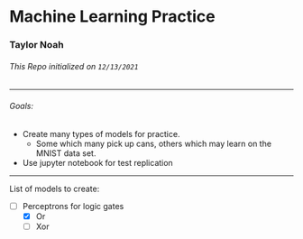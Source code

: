 # Machine Learning Practice
### Taylor Noah

###### This Repo initialized on `12/13/2021`
---

###### Goals:
- Create many types of models for practice.
  - Some which many pick up cans, others which may learn on the MNIST data set.
- Use jupyter notebook for test replication

---

List of models to create:  
- [ ] Perceptrons for logic gates
  - [x] Or
  - [ ] Xor  
